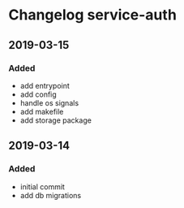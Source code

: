 # Changelog service-auth

## 2019-03-15
### Added
  - add entrypoint
  - add config
  - handle os signals
  - add makefile
  - add storage package

## 2019-03-14
### Added
  - initial commit
  - add db migrations

